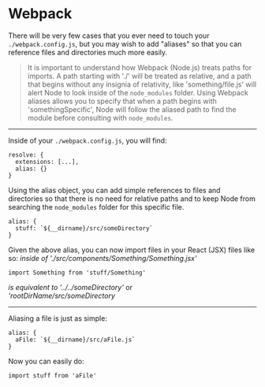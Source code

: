 
# Webpack

There will be very few cases that you ever need to touch your
`./webpack.config.js`, but you may wish to add "aliases" so that
you can reference files and directories much more easily.

> It is important to understand how Webpack (Node.js) treats
> paths for imports. A path starting with './' will be treated
> as relative, and a path that begins without any insignia of relativity,
> like 'something/file.js' will alert Node to look inside of the
> `node_modules` folder. Using Webpack aliases allows you to specify
> that when a path begins with 'somethingSpecific', Node will follow
> the aliased path to find the module before consulting with `node_modules`.

---

Inside of your `./webpack.config.js`, you will find:
```
resolve: {
  extensions: [...],
  alias: {}
}
```

Using the alias object, you can add simple references to files
and directories so that there is no need for relative paths and to
keep Node from searching the `node_modules` folder for this specific
file.

```
alias: {
  stuff: `${__dirname}/src/someDirectory`
}
```

Given the above alias, you can now import files in your React
(JSX) files like so: 
_inside of './src/components/Something/Something.jsx'_

```
import Something from 'stuff/Something'
```
_is equivalent to '../../someDirectory'_ or  
_'rootDirName/src/someDirectory_

---

Aliasing a file is just as simple:

```
alias: {
  aFile: `${__dirname}/src/aFile.js`
}
```

Now you can easily do:

```
import stuff from 'aFile'
```